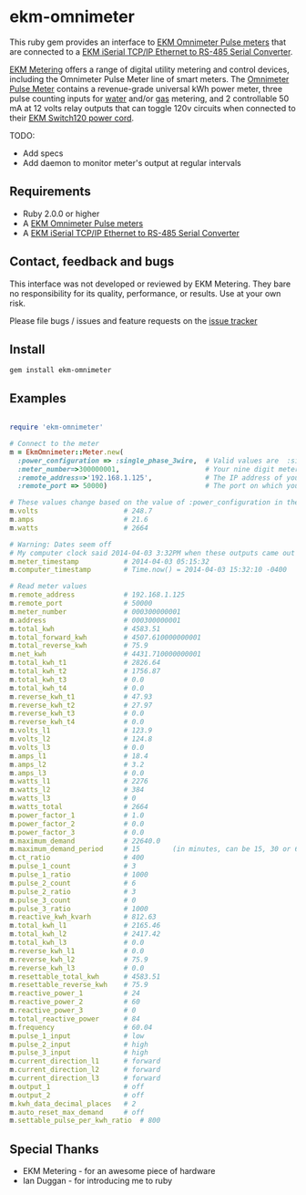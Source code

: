 ekm-omnimeter
=============

This ruby gem provides an interface to [EKM Omnimeter Pulse meters](http://www.ekmmetering.com/ekm-metering-products/electric-meters-kwh-meters/smart-meters-read-meter-remotely-automatically/omnimeter-pulse.html)
that are connected to a [EKM iSerial TCP/IP Ethernet to RS-485 Serial Converter](http://www.ekmmetering.com/ekm-metering-products/remote-meter-reading-solutions/ekm-iserial-v-2-tcp-ip-to-serial-converter-ethernet-connection.html).

[EKM Metering](http://www.ekmmetering.com) offers a range of digital utility metering and control devices, including the
Omnimeter Pulse Meter line of smart meters. The
[Omnimeter Pulse Meter](http://www.ekmmetering.com/ekm-metering-products/electric-meters-kwh-meters/smart-meters-read-meter-remotely-automatically/omnimeter-pulse.html)
contains a revenue-grade universal kWh power meter, three pulse counting inputs for
[water](http://www.ekmmetering.com/ekm-metering-products/water-meters.html) and/or
[gas](http://www.ekmmetering.com/ekm-metering-products/gas-meters/pulse-output-gas-meter-pgm-1-read-gas-consumption-remotely.html) metering,
and 2 controllable 50 mA at 12 volts relay outputs that can toggle 120v circuits when connected to their [EKM Switch120 power cord](http://www.ekmmetering.com/ekm-metering-products/accessories/switch120.html).

TODO:
* Add specs
* Add daemon to monitor meter's output at regular intervals

## Requirements

* Ruby 2.0.0 or higher
* A [EKM Omnimeter Pulse meters](http://www.ekmmetering.com/ekm-metering-products/electric-meters-kwh-meters/smart-meters-read-meter-remotely-automatically/omnimeter-pulse.html)
* A [EKM iSerial TCP/IP Ethernet to RS-485 Serial Converter](http://www.ekmmetering.com/ekm-metering-products/remote-meter-reading-solutions/ekm-iserial-v-2-tcp-ip-to-serial-converter-ethernet-connection.html)


## Contact, feedback and bugs

This interface was not developed or reviewed by EKM Metering. They bare no responsibility for its quality, performance, or results. Use at your own risk.

Please file bugs / issues and feature requests on the [issue tracker](https://github.com/jwtd/ekm-omnimeter/issues)

## Install

```
gem install ekm-omnimeter
```

## Examples

```ruby

require 'ekm-omnimeter'

# Connect to the meter
m = EkmOmnimeter::Meter.new(
  :power_configuration => :single_phase_3wire,  # Valid values are  :single_phase_2wire, :single_phase_3wire, :three_phase_3wire, :three_phase_4wire
  :meter_number=>300000001,                     # Your nine digit meter id
  :remote_address=>'192.168.1.125',             # The IP address of your iSerial device
  :remote_port => 50000)                        # The port on which your iSerial device is listening

# These values change based on the value of :power_configuration in the constructor
m.volts			            # 248.7
m.amps			            # 21.6
m.watts			            # 2664

# Warning: Dates seem off
# My computer clock said 2014-04-03 3:32PM when these outputs came out
m.meter_timestamp	        # 2014-04-03 05:15:32
m.computer_timestamp	    # Time.now() = 2014-04-03 15:32:10 -0400

# Read meter values
m.remote_address            # 192.168.1.125
m.remote_port               # 50000
m.meter_number              # 000300000001
m.address					# 000300000001
m.total_kwh					# 4583.51
m.total_forward_kwh			# 4507.610000000001
m.total_reverse_kwh			# 75.9
m.net_kwh					# 4431.710000000001
m.total_kwh_t1				# 2826.64
m.total_kwh_t2				# 1756.87
m.total_kwh_t3				# 0.0
m.total_kwh_t4				# 0.0
m.reverse_kwh_t1			# 47.93
m.reverse_kwh_t2			# 27.97
m.reverse_kwh_t3			# 0.0
m.reverse_kwh_t4			# 0.0
m.volts_l1					# 123.9
m.volts_l2					# 124.8
m.volts_l3					# 0.0
m.amps_l1					# 18.4
m.amps_l2					# 3.2
m.amps_l3					# 0.0
m.watts_l1					# 2276
m.watts_l2					# 384
m.watts_l3					# 0
m.watts_total				# 2664
m.power_factor_1			# 1.0
m.power_factor_2			# 0.0
m.power_factor_3			# 0.0
m.maximum_demand			# 22640.0
m.maximum_demand_period		# 15        (in minutes, can be 15, 30 or 60)
m.ct_ratio					# 400
m.pulse_1_count				# 3
m.pulse_1_ratio				# 1000
m.pulse_2_count				# 6
m.pulse_2_ratio				# 3
m.pulse_3_count				# 0
m.pulse_3_ratio				# 1000
m.reactive_kwh_kvarh		# 812.63
m.total_kwh_l1				# 2165.46
m.total_kwh_l2				# 2417.42
m.total_kwh_l3				# 0.0
m.reverse_kwh_l1			# 0.0
m.reverse_kwh_l2			# 75.9
m.reverse_kwh_l3			# 0.0
m.resettable_total_kwh		# 4583.51
m.resettable_reverse_kwh	# 75.9
m.reactive_power_1			# 24
m.reactive_power_2			# 60
m.reactive_power_3			# 0
m.total_reactive_power		# 84
m.frequency					# 60.04
m.pulse_1_input				# low
m.pulse_2_input				# high
m.pulse_3_input				# high
m.current_direction_l1	    # forward
m.current_direction_l2	    # forward
m.current_direction_l3	    # forward
m.output_1		   	   	   	# off
m.output_2		   	   	   	# off
m.kwh_data_decimal_places	# 2
m.auto_reset_max_demand	    # off
m.settable_pulse_per_kwh_ratio	# 800


```

## Special Thanks

* EKM Metering - for an awesome piece of hardware
* Ian Duggan - for introducing me to ruby

